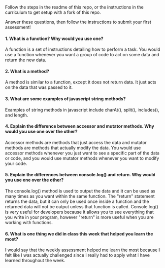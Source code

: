 Follow the steps in the readme of this repo, or the instructions in the curriculum to get setup with a fork of this repo.

Answer these questions, then follow the instructions to submit your first assessment!

#### 1. What is a function? Why would you use one?
A function is a set of instructions detailing how to perform a task.  You would use a function whenever you want a group of code to act on some data and return the new data.

#### 2. What is a method?
A method is similar to a function, except it does not return data. It just acts on the data that was passed to it.

#### 3. What are some examples of javascript string methods?
Examples of string methods in javascript include charAt(), split(), includes(), and length.

#### 4. Explain the difference between accessor and mutator methods. Why would you use one over the other?
Accessor methods are methods that just access the data and mutator methods are methods that actually modify the data. You would use accessor methods whenever you just want to see a specific part of the data or code, and you would use mutator methods whenever you want to modify your code.

#### 5. Explain the differences between console.log() and return. Why would you use one over the other?
The console.log() method is used to output the data and it can be used as many times as you want within the same function. The "return" statement returns the data, but it can only be used once inside a function and the returned data will not be output unless that function is called.
Console.log() is very useful for developers because it allows you to see everything that you write in your program, however "return" is more useful when you are working with functions.

#### 6. What is one thing we did in class this week that helped you learn the most?
I would say that the weekly assessment helped me learn the most because I felt like I was actually challenged since I really had to apply what I have learned throughout the week.  
